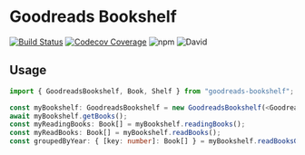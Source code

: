 # Goodreads Bookshelf

[![Build Status](https://travis-ci.com/brombaut/goodreads-bookshelf.svg?branch=main)](https://travis-ci.com/brombaut/goodreads-bookshelf)
[![Codecov Coverage](https://img.shields.io/codecov/c/github/brombaut/goodreads-bookshelf/coverage.svg?style=flat-square)](https://codecov.io/gh/brombaut/goodreads-bookshelf/)
![npm](https://img.shields.io/npm/v/goodreads-bookshelf?color=blue)
![David](https://img.shields.io/david/brombaut/goodreads-bookshelf)

## Usage

```typescript
import { GoodreadsBookshelf, Book, Shelf } from "goodreads-bookshelf";

const myBookshelf: GoodreadsBookshelf = new GoodreadsBookshelf(<Goodread Id>, <Goodreads Key>);
await myBookshelf.getBooks();
const myReadingBooks: Book[] = myBookshelf.readingBooks();
const myReadBooks: Book[] = myBookshelf.readBooks();
const groupedByYear: { [key: number]: Book[] } = myBookshelf.readBooksGroupedByYear();

```
